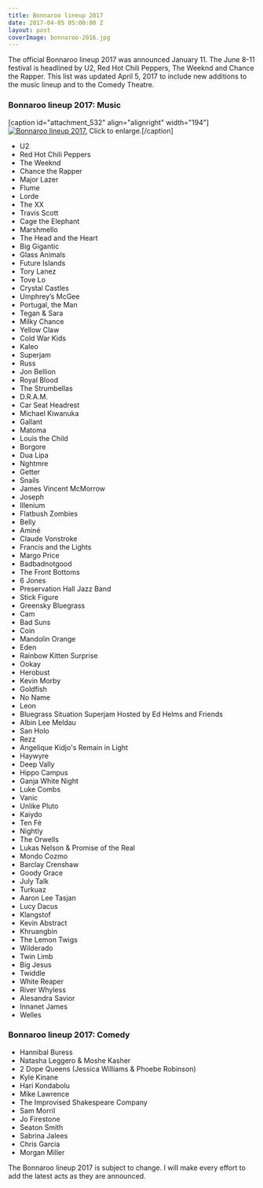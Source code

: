 ```yaml
---
title: Bonnaroo lineup 2017
date: 2017-04-05 05:00:00 Z
layout: post
coverImage: bonnaroo-2016.jpg
---
```


The official Bonnaroo lineup 2017 was announced January 11. The June 8-11 festival is headlined by U2, Red Hot Chili Peppers, The Weeknd and Chance the Rapper. This list was updated April 5, 2017 to include new additions to the music lineup and to the Comedy Theatre.

### Bonnaroo lineup 2017: Music

\[caption id="attachment\_532" align="alignright" width="194"\][![Bonnaroo lineup 2017.](images/roo-lineup-april-800-194x300.jpg)](https://kenbooth.net/wp-content/uploads/2017/04/roo-lineup-april-800.jpg) Click to enlarge.\[/caption\]

- U2
- Red Hot Chili Peppers
- The Weeknd
- Chance the Rapper
- Major Lazer
- Flume
- Lorde
- The XX
- Travis Scott
- Cage the Elephant
- Marshmello
- The Head and the Heart
- Big Gigantic
- Glass Animals
- Future Islands
- Tory Lanez
- Tove Lo
- Crystal Castles
- Umphrey’s McGee
- Portugal, the Man
- Tegan & Sara
- Milky Chance
- Yellow Claw
- Cold War Kids
- Kaleo
- Superjam
- Russ
- Jon Bellion
- Royal Blood
- The Strumbellas
- D.R.A.M.
- Car Seat Headrest
- Michael Kiwanuka
- Gallant
- Matoma
- Louis the Child
- Borgore
- Dua Lipa
- Nghtmre
- Getter
- Snails
- James Vincent McMorrow
- Joseph
- Illenium
- Flatbush Zombies
- Belly
- Aminé
- Claude Vonstroke
- Francis and the Lights
- Margo Price
- Badbadnotgood
- The Front Bottoms
- 6 Jones
- Preservation Hall Jazz Band
- Stick Figure
- Greensky Bluegrass
- Cam
- Bad Suns
- Coin
- Mandolin Orange
- Eden
- Rainbow Kitten Surprise
- Ookay
- Herobust
- Kevin Morby
- Goldfish
- No Name
- Leon
- Bluegrass Situation Superjam Hosted by Ed Helms and Friends
- Albin Lee Meldau
- San Holo
- Rezz
- Angelique Kidjo's Remain in Light
- Haywyre
- Deep Vally
- Hippo Campus
- Ganja White Night
- Luke Combs
- Vanic
- Unlike Pluto
- Kaiydo
- Ten Fé
- Nightly
- The Orwells
- Lukas Nelson & Promise of the Real
- Mondo Cozmo
- Barclay Crenshaw
- Goody Grace
- July Talk
- Turkuaz
- Aaron Lee Tasjan
- Lucy Dacus
- Klangstof
- Kevin Abstract
- Khruangbin
- The Lemon Twigs
- Wilderado
- Twin Limb
- Big Jesus
- Twiddle
- White Reaper
- River Whyless
- Alesandra Savior
- Innanet James
- Welles

### Bonnaroo lineup 2017: Comedy

- Hannibal Buress
- Natasha Leggero & Moshe Kasher
- 2 Dope Queens (Jessica Williams & Phoebe Robinson)
- Kyle Kinane
- Hari Kondabolu
- Mike Lawrence
- The Improvised Shakespeare Company
- Sam Morril
- Jo Firestone
- Seaton Smith
- Sabrina Jalees
- Chris Garcia
- Morgan Miller

The Bonnaroo lineup 2017 is subject to change. I will make every effort to add the latest acts as they are announced.
